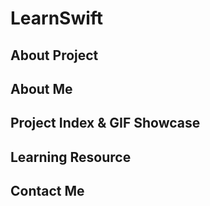 # LearnSwift
## About Project
## About Me
## Project Index & GIF Showcase
## Learning Resource
## Contact Me
## 
